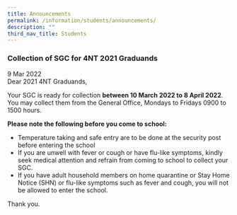 ```yaml
---
title: Announcements
permalink: /information/students/announcements/
description: ""
third_nav_title: Students
---
```

### Collection of SGC for 4NT 2021 Graduands
9 Mar 2022  <br>
Dear 2021 4NT Graduands,

Your SGC is ready for collection **between 10 March 2022 to 8 April 2022**. You may collect them from the General Office, Mondays to Fridays 0900 to 1500 hours. 

**Please note the following before you come to school:** <br> 
* Temperature taking and safe entry are to be done at the security post before entering the school 
* If you are unwell with fever or cough or have flu-like symptoms, kindly seek medical attention and refrain from coming to school to collect your SGC.
* If you have adult household members on home quarantine or Stay Home Notice (SHN) or flu-like symptoms such as fever and cough, you will not be allowed to enter the school. 

Thank you.